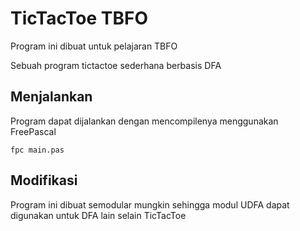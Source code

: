 # TicTacToe TBFO

Program ini dibuat untuk pelajaran TBFO

Sebuah program tictactoe sederhana berbasis DFA

## Menjalankan

Program dapat dijalankan dengan mencompilenya menggunakan FreePascal

```
fpc main.pas
```

## Modifikasi

Program ini dibuat semodular mungkin sehingga modul UDFA dapat digunakan untuk DFA lain selain TicTacToe
